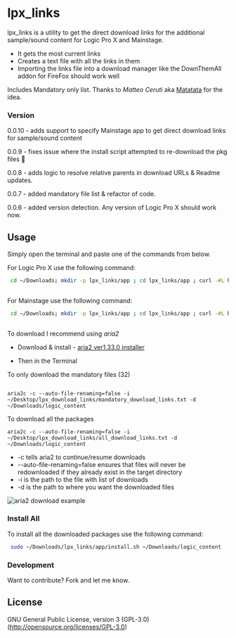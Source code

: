 
# lpx_links

lpx_links is a utility to get the direct download links for the additional sample/sound content for Logic Pro X and Mainstage.

- It gets the most current links
- Creates a text file with all the links in them
- Importing the links file into a download manager like the DownThemAll addon for FireFox should work well

Includes Mandatory only list. Thanks to _Matteo Ceruti_ aka [Matatata](https://github.com/matatata) for the idea.
   
### Version  
0.0.10 - adds support to specify Mainstage app to get direct download links for sample/sound content

0.0.9 - fixes issue where the install script attempted to re-download the pkg files 🤦‍

0.0.8 - adds logic to resolve relative parents in download URLs & Readme updates.

0.0.7 - added mandatory file list & refactor of code.

0.0.6 - added version detection. Any version of Logic Pro X should work now.

## Usage

Simply open the terminal and paste one of the commands from below. 

For Logic Pro X use the following command:
```sh  
 cd ~/Downloads; mkdir -p lpx_links/app ; cd lpx_links/app ; curl -#L https://goo.gl/nUrpPi | tar -xzv --strip-components 1 ; ./lpx_links.rb -n Logic
  
```

For Mainstage use the following command:
```sh  
 cd ~/Downloads; mkdir -p lpx_links/app ; cd lpx_links/app ; curl -#L https://goo.gl/nUrpPi | tar -xzv --strip-components 1 ; ./lpx_links.rb -n Mainstage
  
```  
  
To download I recommend using *aria2*
- Download & install - [aria2 ver1.33.0 installer](https://github.com/aria2/aria2/releases/download/release-1.33.0/aria2-1.33.0-osx-darwin.dmg)  

- Then in the Terminal  

To only download the mandatory files (32)
```shell  

aria2c -c --auto-file-renaming=false -i ~/Desktop/lpx_download_links/mandatory_download_links.txt -d ~/Downloads/logic_content
```
To download all the packages
```shell
aria2c -c --auto-file-renaming=false -i ~/Desktop/lpx_download_links/all_download_links.txt -d ~/Downloads/logic_content
```

 - -c tells aria2 to continue/resume downloads
 - --auto-file-renaming=false ensures that files will never be redownloaded if they already exist in the target directory
 - -i is the path to the file with list of downloads
 - -d is the path to where you want the downloaded files
     
  ![aria2 download example](https://github.com/davidteren/lpx_links/blob/master/images/aria2_example.png?raw=true)
### Install All  
  
To install all the downloaded packages use the following command:  

```sh
 sudo ~/Downloads/lpx_links/app/install.sh ~/Downloads/logic_content 
```  

### Development  
  
Want to contribute? Fork and let me know.  
  
License  
----  

GNU General Public License, version 3 (GPL-3.0)  
(http://opensource.org/licenses/GPL-3.0)
